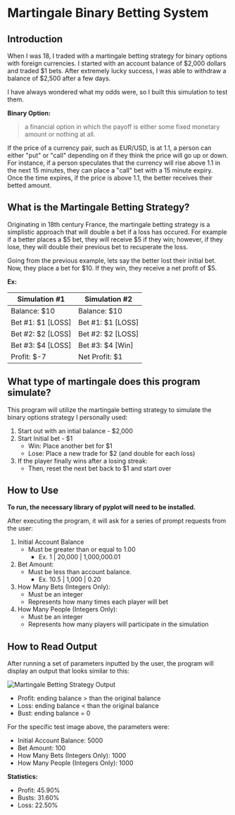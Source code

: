 # Martingale Binary Betting System

## Introduction

When I was 18, I traded with a martingale betting strategy for binary options with foreign currencies. I started with an account balance of $2,000 dollars and traded $1 bets. After extremely lucky success, I was able to withdraw a balance of $2,500 after a few days.

I have always wondered what my odds were, so I built this simulation to test them.

**Binary Option:**
> a financial option in which the payoff is either some fixed monetary amount or nothing at all.

If the price of a currency pair, such as EUR/USD, is at 1.1, a person can either "put" or "call" depending on if they think the price will go up or down. For instance, if a person speculates that the currency will rise above 1.1 in the next 15 minutes, they can place a "call" bet with a 15 minute expiry. Once the time expires, if the price is above 1.1, the better receives their betted amount.

## What is the Martingale Betting Strategy?

Originating in 18th century France, the martingale betting strategy is a simplistic approach that will double a bet if a loss has occured. For example if a better places a $5 bet, they will receive $5 if they win; however, if they lose, they will double their previous bet to recuperate the loss. 

Going from the previous example, lets say the better lost their initial bet. Now, they place a bet for $10. If they win, they receive a net profit of $5.

**Ex:**

Simulation #1 | Simulation #2
--- | ---
Balance: $10 | Balance: $10
Bet #1: $1 [LOSS] | Bet #1: $1 [LOSS]
Bet #2: $2 [LOSS] | Bet #2: $2 [LOSS]
Bet #3: $4 [LOSS] | Bet #3: $4 [Win]
Profit: $-7 | Net Profit: $1

## What type of martingale does this program simulate?

This program will utilize the martingale betting strategy to simulate the binary options strategy I personally used:

1. Start out with an intial balance - $2,000
2. Start Initial bet - $1
   - Win: Place another bet for $1
   - Lose: Place a new trade for $2 (and double for each loss)
3. If the player finally wins after a losing streak:
   - Then, reset the next bet back to $1 and start over

## How to Use

**To run, the necessary library of pyplot will need to be installed.**

After executing the program, it will ask for a series of prompt requests from the user:

1. Initial Account Balance
   - Must be greater than or equal to 1.00
     - Ex. 1 | 20,000 | 1,000,000.01
2. Bet Amount:
   - Must be less than account balance.
     - Ex. 10.5 | 1,000 | 0.20
3. How Many Bets (Integers Only):
   - Must be an integer
   - Represents how many times each player will bet
4. How Many People (Integers Only):
   - Must be an integer
   - Represents how many players will participate in the simulation

## How to Read Output

After running a set of parameters inputted by the user, the program will display an output that looks similar to this:

![Martingale Betting Strategy Output](https://raw.githubusercontent.com/ThomasTaylorJr/Martingale-Betting-System/master/Martingale_Strategy_Results.png)

* Profit: ending balance > than the original balance
* Loss: ending balance < than the original balance
* Bust: ending balance = 0

For the specific test image above, the parameters were:
* Initial Account Balance: 5000
* Bet Amount: 100
* How Many Bets (Integers Only): 1000
* How Many People (Integers Only): 1000

**Statistics:**
* Profit: 45.90%
* Busts: 31.60%
* Loss: 22.50%
